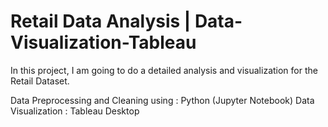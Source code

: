 
# Retail Data Analysis | Data-Visualization-Tableau

In this project, I am going to do a detailed analysis and visualization for the Retail Dataset.

Data Preprocessing and Cleaning using : Python (Jupyter Notebook)
Data Visualization : Tableau Desktop
